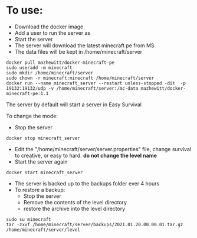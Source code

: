# To use:

*  Download the docker image
*  Add a user to run the server as
*  Start the server
*  The server will download the latest minecraft pe from MS
*  The data files will be kept in /home/minecraft/server

```
docker pull mazhewitt/docker-minecraft-pe
sudo useradd -m minecraft
sudo mkdir /home/minecraft/server
sudo chown -r minecraft:minecraft /home/minecraft/server
docker run --name minecraft_server --restart unless-stopped -dit  -p 19132:19132/udp -v /home/minecraft/server:/mc-data mazhewitt/docker-minecraft-pe:1.1
```
The server by default will start a server in Easy Survival


To change the mode:
* Stop the server 

```
docker stop minecraft_server
```

* Edit the "/home/minecraft/server/server.properties" file, change survival to creative, or easy to hard.  **do not change the level name**
* Start the server again

```
docker start minecraft_server
```

* The server is backed up to the backups folder ever 4 hours
* To restore a backup:
    * Stop the server
    * Remove the contents of the level directory
    * restore the archive into the level directory

```
sudo su minecraft
tar -zxvf /home/minecraft/server/backups/2021.01.20.00.00.01.tar.gz /home/minecraft/server/level
```
